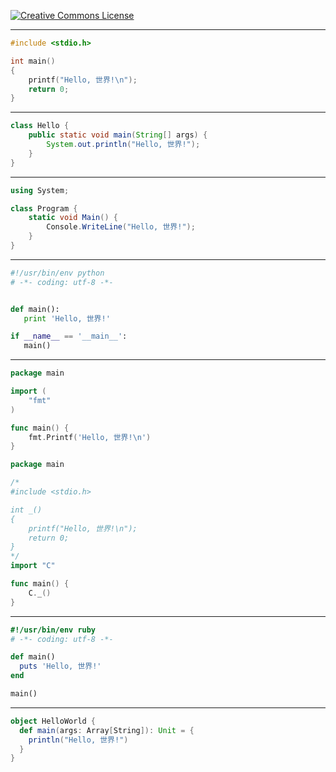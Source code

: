 <a rel="license" href="http://creativecommons.org/licenses/by-nc-nd/4.0/"><img alt="Creative Commons License" style="border-width:0" src="https://i.creativecommons.org/l/by-nc-nd/4.0/88x31.png" /></a>

* * *
```c
#include <stdio.h>

int main()
{
    printf("Hello, 世界!\n");
    return 0;
}
```
    
* * *

```java
class Hello {
    public static void main(String[] args) {
        System.out.println("Hello, 世界!");
    }
}
```

* * *

```csharp
using System;

class Program {
    static void Main() {
        Console.WriteLine("Hello, 世界!");
    }   
}
```

* * *

```py
#!/usr/bin/env python
# -*- coding: utf-8 -*-


def main():
   print 'Hello, 世界!'

if __name__ == '__main__':
   main()
```

* * *

```go
package main

import (
    "fmt"
)

func main() {
    fmt.Printf('Hello, 世界!\n')
}
```

```go
package main

/*
#include <stdio.h>

int _()
{
    printf("Hello, 世界!\n");
    return 0;
}
*/
import "C"

func main() {
	C._()
}
```

* * *

```ruby
#!/usr/bin/env ruby
# -*- coding: utf-8 -*-

def main()
  puts 'Hello, 世界!'
end

main()
```

* * *

```scala
object HelloWorld {
  def main(args: Array[String]): Unit = {
    println("Hello, 世界!")
  }
}
```
